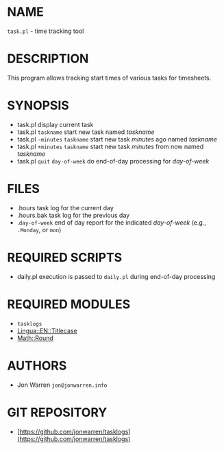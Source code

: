 # NAME

`task.pl` - time tracking tool

# DESCRIPTION

This program allows tracking start times of various tasks for timesheets.

# SYNOPSIS

- task.pl
    display current task
- task.pl `taskname`
    start new task named _taskname_
- task.pl `-minutes` `taskname`
    start new task _minutes_ ago named _taskname_
- task.pl `+minutes` `taskname`
    start new task _minutes_ from now named _taskname_
- task.pl `quit` `day-of-week`
    do end-of-day processing for _day-of-week_

# FILES

- .hours
    task log for the current day
- .hours.bak
    task log for the previous day
- .`day-of-week`
    end of day report for the indicated _day-of-week_ (e.g., `.Monday`, or `mon`)

# REQUIRED SCRIPTS

- daily.pl
    execution is passed to `daily.pl` during end-of-day processing

# REQUIRED MODULES

- `tasklogs`
- [Lingua::EN::Titlecase](https://metacpan.org/pod/Lingua::EN::Titlecase)
- [Math::Round](https://metacpan.org/pod/Math::Round)

# AUTHORS

- Jon Warren `jon@jonwarren.info`

# GIT REPOSITORY

- [https://github.com/jonwarren/tasklogs](https://github.com/jonwarren/tasklogs)
